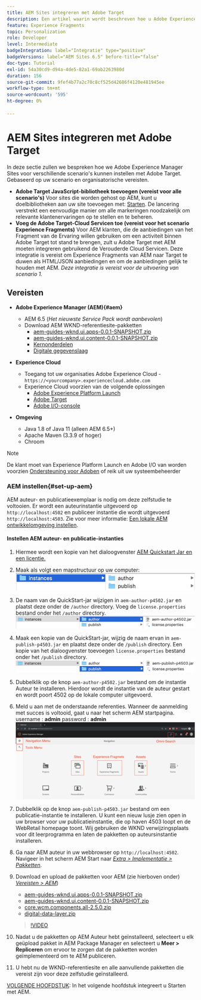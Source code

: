 ```yaml
---
title: AEM Sites integreren met Adobe Target
description: Een artikel waarin wordt beschreven hoe u Adobe Experience Manager voor verschillende scenario's kunt instellen met Adobe Target.
feature: Experience Fragments
topic: Personalization
role: Developer
level: Intermediate
badgeIntegration: label="Integratie" type="positive"
badgeVersions: label="AEM Sites 6.5" before-title="false"
doc-type: Tutorial
exl-id: 54a30cd9-d94a-4de5-82a1-69ab2263980d
duration: 156
source-git-commit: 9fef4b77a2c70c8cf525d42686f4120e481945ee
workflow-type: tm+mt
source-wordcount: '595'
ht-degree: 0%

---
```


# AEM Sites integreren met Adobe Target

In deze sectie zullen we bespreken hoe we Adobe Experience Manager Sites voor verschillende scenario&#39;s kunnen instellen met Adobe Target. Gebaseerd op uw scenario en organisatorische vereisten.

* **Adobe Target JavaScript-bibliotheek toevoegen (vereist voor alle scenario&#39;s)**
Voor sites die worden gehost op AEM, kunt u doelbibliotheken aan uw site toevoegen met: [Starten](https://experienceleague.adobe.com/docs/experience-platform/tags/home.html). De lancering verstrekt een eenvoudige manier om alle markeringen noodzakelijk om relevante klantenervaringen op te stellen en te beheren.
* **Voeg de Adobe Target-Cloud Servicen toe (vereist voor het scenario Experience Fragments)**
Voor AEM klanten, die de aanbiedingen van het Fragment van de Ervaring willen gebruiken om een activiteit binnen Adobe Target tot stand te brengen, zult u Adobe Target met AEM moeten integreren gebruikend de Verouderde Cloud Servicen. Deze integratie is vereist om Experience Fragments van AEM naar Target te duwen als HTML/JSON aanbiedingen en om de aanbiedingen gelijk te houden met AEM. *Deze integratie is vereist voor de uitvoering van scenario 1.*

## Vereisten

* **Adobe Experience Manager (AEM){#aem}**
   * AEM 6.5 (*Het nieuwste Service Pack wordt aanbevolen*)
   * Download AEM WKND-referentiesite-pakketten
      * [aem-guides-wknd.ui.apps-0.0.1-SNAPSHOT.zip](https://github.com/adobe/aem-guides-wknd/releases/download/archetype-18.1/aem-guides-wknd.ui.apps-0.0.1-SNAPSHOT.zip)
      * [aem-guides-wknd.ui.content-0.0.1-SNAPSHOT.zip](https://github.com/adobe/aem-guides-wknd/releases/download/archetype-18.1/aem-guides-wknd.ui.content-0.0.1-SNAPSHOT.zip)
      * [Kernonderdelen](https://github.com/adobe/aem-core-wcm-components/releases/download/core.wcm.components.reactor-2.5.0/core.wcm.components.all-2.5.0.zip)
      * [Digitale gegevenslaag](assets/implementation/digital-data-layer.zip)

* **Experience Cloud**
   * Toegang tot uw organisaties Adobe Experience Cloud - `https://<yourcompany>.experiencecloud.adobe.com`
   * Experience Cloud voorzien van de volgende oplossingen
      * [Adobe Experience Platform Launch](https://experiencecloud.adobe.com)
      * [Adobe Target](https://experiencecloud.adobe.com)
      * [Adobe I/O-console](https://console.adobe.io)

* **Omgeving**
   * Java 1.8 of Java 11 (alleen AEM 6.5+)
   * Apache Maven (3.3.9 of hoger)
   * Chroom

>[!NOTE]
>
> De klant moet van Experience Platform Launch en Adobe I/O van worden voorzien [Ondersteuning voor Adoben](https://helpx.adobe.com/nl/contact/enterprise-support.ec.html) of reik uit uw systeembeheerder

### AEM instellen{#set-up-aem}

AEM auteur- en publicatieexemplaar is nodig om deze zelfstudie te voltooien. Er wordt een auteurinstantie uitgevoerd op `http://localhost:4502` en publiceer instantie die wordt uitgevoerd `http://localhost:4503`. Zie voor meer informatie: [Een lokale AEM ontwikkelomgeving instellen](https://helpx.adobe.com/experience-manager/kt/platform-repository/using/local-aem-dev-environment-article-setup.html).

#### Instellen AEM auteur- en publicatie-instanties

1. Hiermee wordt een kopie van het dialoogvenster [AEM Quickstart Jar en een licentie.](https://helpx.adobe.com/experience-manager/6-5/sites/deploying/using/deploy.html#GettingtheSoftware)
2. Maak als volgt een mapstructuur op uw computer:
   ![Mapstructuur](assets/implementation/aem-setup-1.png)
3. De naam van de QuickStart-jar wijzigen in `aem-author-p4502.jar` en plaatst deze onder de `/author` directory. Voeg de `license.properties` bestand onder het `/author` directory.
   ![AEM instantie Auteur](assets/implementation/aem-setup-author.png)
4. Maak een kopie van de QuickStart-jar, wijzig de naam ervan in `aem-publish-p4503.jar` en plaatst deze onder de `/publish` directory. Een kopie van het dialoogvenster toevoegen `license.properties` bestand onder het `/publish` directory.
   ![AEM instantie publiceren](assets/implementation/aem-setup-publish.png)
5. Dubbelklik op de knop `aem-author-p4502.jar` bestand om de instantie Auteur te installeren. Hierdoor wordt de instantie van de auteur gestart en wordt poort 4502 op de lokale computer uitgevoerd.
6. Meld u aan met de onderstaande referenties. Wanneer de aanmelding met succes is voltooid, gaat u naar het scherm AEM startpagina.
username : **admin**
password : **admin**
   ![AEM instantie publiceren](assets/implementation/aem-author-home-page.png)
7. Dubbelklik op de knop `aem-publish-p4503.jar` bestand om een publicatie-instantie te installeren. U kunt een nieuw lusje zien open in uw browser voor uw publicatieinstantie, die op haven 4503 loopt en de WebRetail homepage toont. Wij gebruiken de WKND verwijzingsplaats voor dit leerprogramma en laten de pakketten op auteursinstantie installeren.
8. Ga naar AEM auteur in uw webbrowser op `http://localhost:4502`. Navigeer in het scherm AEM Start naar *[Extra > Implementatie > Pakketten](http://localhost:4502/crx/packmgr/index.jsp)*.
9. Download en upload de pakketten voor AEM (zie hierboven onder) *[Vereisten > AEM](#aem)*)
   * [aem-guides-wknd.ui.apps-0.0.1-SNAPSHOT.zip](https://github.com/adobe/aem-guides-wknd/releases/download/archetype-18.1/aem-guides-wknd.ui.apps-0.0.1-SNAPSHOT.zip)
   * [aem-guides-wknd.ui.content-0.0.1-SNAPSHOT.zip](https://github.com/adobe/aem-guides-wknd/releases/download/archetype-18.1/aem-guides-wknd.ui.content-0.0.1-SNAPSHOT.zip)
   * [core.wcm.components.all-2.5.0.zip](https://github.com/adobe/aem-core-wcm-components/releases/download/core.wcm.components.reactor-2.5.0/core.wcm.components.all-2.5.0.zip)
   * [digital-data-layer.zip](assets/implementation/digital-data-layer.zip)

   >[!VIDEO](https://video.tv.adobe.com/v/28377?quality=12&learn=on)
10. Nadat u de pakketten op AEM Auteur hebt geïnstalleerd, selecteert u elk geüpload pakket in AEM Package Manager en selecteert u **Meer > Repliceren** om ervoor te zorgen dat de pakketten worden geïmplementeerd om te AEM publiceren.
11. U hebt nu de WKND-referentiesite en alle aanvullende pakketten die vereist zijn voor deze zelfstudie geïnstalleerd.

[VOLGENDE HOOFDSTUK](./using-launch-adobe-io.md): In het volgende hoofdstuk integreert u Starten met AEM.
